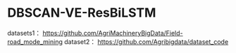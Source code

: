 # DBSCAN-VE-ResBiLSTM
datasets1：
https://github.com/AgriMachineryBigData/Field-road_mode_mining
dataset2：
https://github.com/Agribigdata/dataset_code
